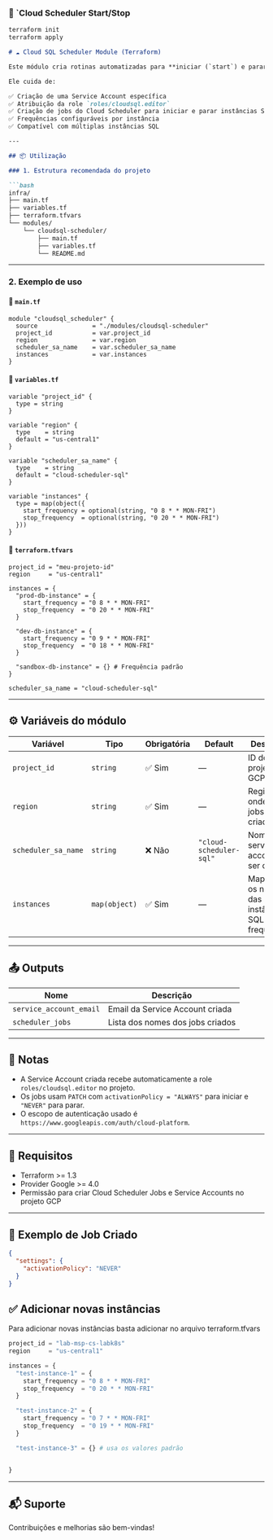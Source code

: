 ### 📄 `Cloud Scheduler Start/Stop

```sh
terraform init
terraform apply
```

````markdown
# ☁️ Cloud SQL Scheduler Module (Terraform)

Este módulo cria rotinas automatizadas para **iniciar (`start`) e parar (`stop`) instâncias do Cloud SQL** utilizando o **Cloud Scheduler** no GCP.

Ele cuida de:

✅ Criação de uma Service Account específica  
✅ Atribuição da role `roles/cloudsql.editor`  
✅ Criação de jobs do Cloud Scheduler para iniciar e parar instâncias SQL  
✅ Frequências configuráveis por instância  
✅ Compatível com múltiplas instâncias SQL

---

## 📦 Utilização

### 1. Estrutura recomendada do projeto

```bash
infra/
├── main.tf
├── variables.tf
├── terraform.tfvars
└── modules/
    └── cloudsql-scheduler/
        ├── main.tf
        ├── variables.tf
        └── README.md
````

---

### 2. Exemplo de uso

#### 📄 `main.tf`

```hcl
module "cloudsql_scheduler" {
  source               = "./modules/cloudsql-scheduler"
  project_id           = var.project_id
  region               = var.region
  scheduler_sa_name    = var.scheduler_sa_name
  instances            = var.instances
}
```

#### 📄 `variables.tf`

```hcl
variable "project_id" {
  type = string
}

variable "region" {
  type    = string
  default = "us-central1"
}

variable "scheduler_sa_name" {
  type    = string
  default = "cloud-scheduler-sql"
}

variable "instances" {
  type = map(object({
    start_frequency = optional(string, "0 8 * * MON-FRI")
    stop_frequency  = optional(string, "0 20 * * MON-FRI")
  }))
}
```

#### 📄 `terraform.tfvars`

```hcl
project_id = "meu-projeto-id"
region     = "us-central1"

instances = {
  "prod-db-instance" = {
    start_frequency = "0 8 * * MON-FRI"
    stop_frequency  = "0 20 * * MON-FRI"
  }

  "dev-db-instance" = {
    start_frequency = "0 9 * * MON-FRI"
    stop_frequency  = "0 18 * * MON-FRI"
  }

  "sandbox-db-instance" = {} # Frequência padrão
}

scheduler_sa_name = "cloud-scheduler-sql"
```

---

## ⚙️ Variáveis do módulo

| Variável            | Tipo          | Obrigatória | Default                 | Descrição                                               |
| ------------------- | ------------- | ----------- | ----------------------- | ------------------------------------------------------- |
| `project_id`        | `string`      | ✅ Sim       | —                       | ID do projeto GCP                                       |
| `region`            | `string`      | ✅ Sim       | —                       | Região onde os jobs serão criados                       |
| `scheduler_sa_name` | `string`      | ❌ Não       | `"cloud-scheduler-sql"` | Nome da service account a ser criada                    |
| `instances`         | `map(object)` | ✅ Sim       | —                       | Mapa com os nomes das instâncias SQL e suas frequências |

---

## 📤 Outputs

| Nome                    | Descrição                        |
| ----------------------- | -------------------------------- |
| `service_account_email` | Email da Service Account criada  |
| `scheduler_jobs`        | Lista dos nomes dos jobs criados |

---

## 🧠 Notas

* A Service Account criada recebe automaticamente a role `roles/cloudsql.editor` no projeto.
* Os jobs usam `PATCH` com `activationPolicy = "ALWAYS"` para iniciar e `"NEVER"` para parar.
* O escopo de autenticação usado é `https://www.googleapis.com/auth/cloud-platform`.

---

## 🚀 Requisitos

* Terraform >= 1.3
* Provider Google >= 4.0
* Permissão para criar Cloud Scheduler Jobs e Service Accounts no projeto GCP

---

## 📎 Exemplo de Job Criado

```json
{
  "settings": {
    "activationPolicy": "NEVER"
  }
}
```

## ✅ Adicionar novas instâncias

Para adicionar novas instâncias basta adicionar no arquivo terraform.tfvars

```tf
project_id = "lab-msp-cs-labk8s"
region     = "us-central1"

instances = {
  "test-instance-1" = {
    start_frequency = "0 8 * * MON-FRI"
    stop_frequency  = "0 20 * * MON-FRI"
  }

  "test-instance-2" = {
    start_frequency = "0 7 * * MON-FRI"
    stop_frequency  = "0 19 * * MON-FRI"
  }

  "test-instance-3" = {} # usa os valores padrão


}
```

---

## 📬 Suporte

Contribuições e melhorias são bem-vindas!

